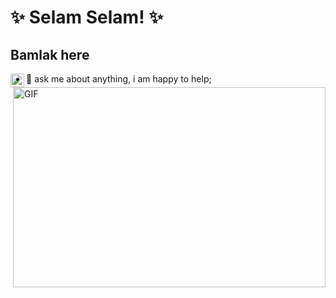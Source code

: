 # ✨ Selam Selam! ✨

## Bamlak here
<a href="https://www.instagram.com/bamlak.ai/">
  <img align="left" alt="Bamlak's Instagram" width="22px" src="https://www.instagram.com/favicon.ico" />
</a>


  <img align="right" alt="GIF" src="https://github.com/abhisheknaiidu/abhisheknaiidu/blob/master/code.gif?raw=true" width="500" height="320" />
  
- 💬 ask me about anything, i am happy to help;

<!---
habeshahome/habeshahome is a ✨ special ✨ repository because its `README.md` (this file) appears on your GitHub profile.
You can click the Preview link to take a look at your changes.
--->
